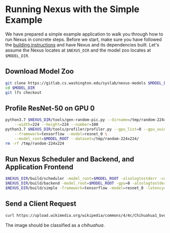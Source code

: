 # Running Nexus with the Simple Example

We have prepared a simple example application to walk you through how to run
Nexus in concrete steps. Before we start, make sure you have followed the
[building instructions](../BUILDING.md) and have Nexus and its dependencies
built. Let's assume the Nexus locates at `$NEXUS_DIR` and the model zoo locates
at `$MODEL_DIR`.

## Download Model Zoo

```bash
git clone https://gitlab.cs.washington.edu/syslab/nexus-models $MODEL_DIR
cd $MODEL_DIR
git lfs checkout
```

## Profile ResNet-50 on GPU 0

```bash
python3.7 $NEXUS_DIR/tools/gen-random-pic.py --dirname=/tmp/random-224x224 \
    --width=224 --height=224 --number=100
python3.7 $NEXUS_DIR/tools/profiler/profiler.py --gpu_list=0 --gpu_uuid \
    --framework=tensorflow --model=resnet_0 \
    --model_root=$MODEL_ROOT --dataset=/tmp/random-224x224/
rm -rf /tmp/random-224x224
```

## Run Nexus Scheduler and Backend, and Application Frontend

```bash
$NEXUS_DIR/build/scheduler -model_root=$MODEL_ROOT -alsologtostderr -colorlogtostderr -v 1
$NEXUS_DIR/build/backend -model_root=$MODEL_ROOT -gpu=0 -alsologtostderr -colorlogtostderr
$NEXUS_DIR/build/simple -framework=tensorflow -model=resnet_0 -latency=50 -alsologtostderr -colorlogtostderr
```

## Send a Client Request

```bash
curl https://upload.wikimedia.org/wikipedia/commons/4/4c/Chihuahua1_bvdb.jpg | python3.7 ./examples/simple_app/src/client.py -
```

The image should be classified as a *chihuahua*.

